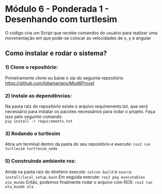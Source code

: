 # Módulo 6 - Ponderada 1 - Desenhando com turtlesim
O código cria um Script que recebe comandos do usuário para realizar uma movimentação em que pode-se colocar as velocidades de x, y e angular 
## Como instalar e rodar o sistema?
### 1) Clone o repositório: 
Primeiramente clone ou baixe o zip do seguinte repositório https://github.com/lidiamariano/Mod6Prova1
### 2) Instale as dependências: 
Na pasta raiz do repositório existe o arquivo requirements.txt, que será necessário para instalar os pacotes necessários para rodar o projeto. Faça isso pelo seguinte comando:<br/>
`pip install -r requirements.txt`
### 3) Rodando o turtlesim
Abra um terminal dentro da pasta do seu repositório e execute: `ros2 run turtlesim turtlesim_node`
### 5) Construindo ambiente ros:
Ainda na pasta raiz do diretório execute:
`colcon build` e `source install/local_setup.bash` 
Em seguida execute:
`ros2 pkg executables ola_mundo`
Então, podemos finalmente rodar o arquivo com ROS:
`ros2 run ola_mundo ola`
